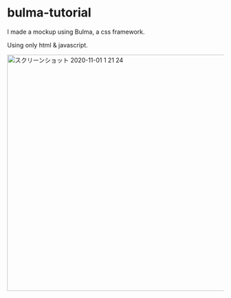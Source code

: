 # bulma-tutorial

I made a mockup using Bulma, a css framework.

Using only html & javascript.

<img width="549" alt="スクリーンショット 2020-11-01 1 21 24" src="https://user-images.githubusercontent.com/60100351/97784261-ab919080-1be0-11eb-8685-309d2f9b4c6d.png">
